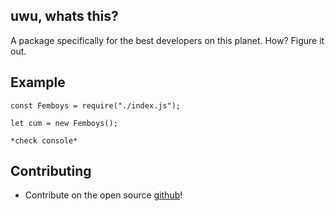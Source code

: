 ## uwu, whats this?

A package specifically for the best developers on this planet. How? Figure it out.

## Example

```
const Femboys = require("./index.js");

let cum = new Femboys();

*check console*
```

## Contributing

- Contribute on the open source [github](https://github.com/Team-Tritan/Femboys)!
